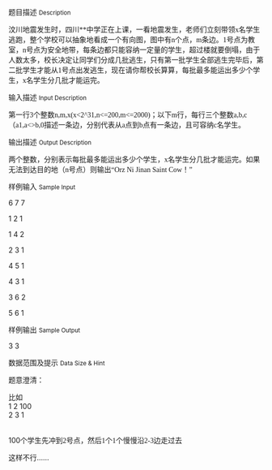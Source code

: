 <div class="panel panel-default">
<div class="area-title">
<span>
题目描述
<small>Description</small>
</span></div>
<div class="panel-body">

<p>汶川地震发生时，四川<span style="font-family: Times New Roman;">**</span><span style="">中学正在上课，一看地震发生，老师们立刻带领</span><span style="font-family: Times New Roman;">x</span><span style="">名学生逃跑，整个学校可以抽象地看成一个有向图，图中有</span><span style="font-family: Times New Roman;">n</span><span style="">个点，</span><span style="font-family: Times New Roman;">m</span><span style="">条边。</span><span style="font-family: Times New Roman;">1</span><span style="">号点为教室，</span><span style="font-family: Times New Roman;">n</span><span style="">号点为安全地带，每条边都只能容纳一定量的学生，超过楼就要倒塌，由于人数太多，校长决定让同学们分成几批逃生，只有第一批学生全部逃生完毕后，第二批学生才能从</span><span style="font-family: Times New Roman;">1</span><span style="">号点出发逃生，现在请你帮校长算算，每批最多能运出多少个学生，</span><span style="font-family: Times New Roman;">x</span><span style="">名学生分几批才能运完。</span></p>

</div>
</div>

<div class="panel panel-default">
<div class="area-title">
<span>
输入描述
<small>Input Description</small>
</span></div>
<div class="panel-body">
<p>第一行<span style="font-family: Times New Roman;">3</span><span style="">个整数</span><span style="font-family: Times New Roman;">n,m,x(x&lt;2^31,n&lt;=200,m&lt;=2000)</span><span style="">；以下</span><span style="font-family: Times New Roman;">m</span><span style="">行，每行三个整数</span><span style="font-family: Times New Roman;">a,b,c</span><span style="">（</span><span style="font-family: Times New Roman;">a1,a&lt;&gt;b,0</span><span style="">描述一条边，分别代表从</span><span style="font-family: Times New Roman;">a</span><span style="">点到</span><span style="font-family: Times New Roman;">b</span><span style="">点有一条边，且可容纳</span><span style="font-family: Times New Roman;">c</span><span style="">名学生。</span></p>

</div>
</div>
<div  class="panel panel-default">
<div class="area-title">
<span>
输出描述
<small>Output Description</small>
</span></div>
<div class="panel-body">

<p class="p0">两个整数，分别表示每批最多能运出多少个学生，<span style="font-family: Times New Roman;">x</span><span style="font-family: 宋体;">名学生分几批才能运完。如果无法到达目的地（</span><span style="font-family: Times New Roman;">n</span><span style="font-family: 宋体;">号点）则输出&ldquo;</span><span style="font-family: Times New Roman;">Orz&nbsp;Ni&nbsp;Jinan&nbsp;Saint&nbsp;Cow</span><span style="font-family: 宋体;">！&rdquo;</span></p>

</div>
</div>


<div class="panel panel-default">
<div class="area-title">
<span>
样例输入
<small>Sample Input</small>
</span></div>
<div class="panel-body">
<p>6 7 7</p>
<p>1 2 1</p>
<p>1 4 2</p>
<p>2 3 1</p>
<p>4 5 1</p>
<p>4 3 1</p>
<p>3 6 2</p>
<p>5 6 1</p>

</div>
</div>

<div class="panel panel-default">
<div class="area-title">
<span>
样例输出
<small>Sample Output</small>
</span></div>
<div class="panel-body">
<p>3 3</p>

</div>
</div>

<div class="panel panel-default">
<div class="area-title">
<span>
数据范围及提示
<small>Data Size & Hint</small>
</span></div>
<div class="panel-body">
<div>
<p>题意澄清：</p>
<p>比如<br>1 2 100<br>2 3 1</p>
<p><br>100<span style="">个学生先冲到</span><span style="font-family: Cambria Math;">2</span><span style="">号点，然后</span><span style="font-family: Cambria Math;">1</span><span style="">个</span><span style="font-family: Cambria Math;">1</span><span style="">个慢慢沿</span><span style="font-family: Cambria Math;">2-3</span><span style="">边走过去</span></p>
<p>这样不行……</p>
</div>
</div>
</div>